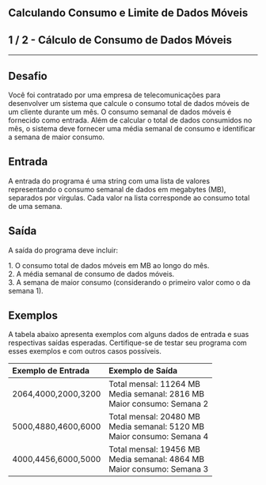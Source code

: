 Calculando Consumo e Limite de Dados Móveis
-------------------------------------------
1 / 2 - Cálculo de Consumo de Dados Móveis
------------------------------------------

* * *

Desafio
-------

Você foi contratado por uma empresa de telecomunicações para desenvolver um sistema que calcule o consumo total de dados
móveis de um cliente durante um mês. O consumo semanal de dados móveis é fornecido como entrada. Além de calcular o
total de dados consumidos no mês, o sistema deve fornecer uma média semanal de consumo e identificar a semana de maior
consumo.

Entrada
-------

A entrada do programa é uma string com uma lista de valores representando o consumo semanal de dados em megabytes (MB),
separados por vírgulas. Cada valor na lista corresponde ao consumo total de uma semana.

Saída
-----

A saída do programa deve incluir:

1\. O consumo total de dados móveis em MB ao longo do mês.  
2\. A média semanal de consumo de dados móveis.  
3\. A semana de maior consumo (considerando o primeiro valor como o da semana 1).

Exemplos
--------

A tabela abaixo apresenta exemplos com alguns dados de entrada e suas respectivas saídas esperadas. Certifique-se de
testar seu programa com esses exemplos e com outros casos possíveis.

| Exemplo de Entrada  | Exemplo de Saída                                                            |
|:--------------------|:----------------------------------------------------------------------------|
| 2064,4000,2000,3200 | Total mensal: 11264 MB<br>Media semanal: 2816 MB<br>Maior consumo: Semana 2 |
| 5000,4880,4600,6000 | Total mensal: 20480 MB<br>Media semanal: 5120 MB<br>Maior consumo: Semana 4 |
| 4000,4456,6000,5000 | Total mensal: 19456 MB<br>Media semanal: 4864 MB<br>Maior consumo: Semana 3 |
